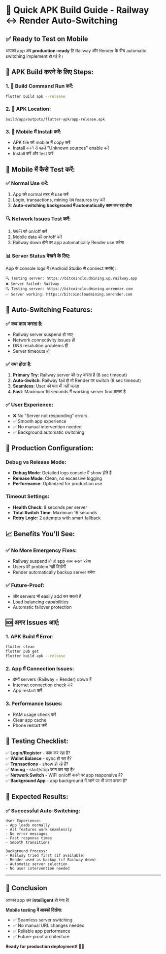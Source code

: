 # 🚀 Quick APK Build Guide - Railway ↔ Render Auto-Switching

## ✅ Ready to Test on Mobile

आपका app अब **production-ready** है! Railway और Render के बीच automatic switching implement हो गई है।

## 📱 APK Build करने के लिए Steps:

### 1. 🔧 Build Command Run करें:
```bash
flutter build apk --release
```

### 2. 📁 APK Location:
```
build/app/outputs/flutter-apk/app-release.apk
```

### 3. 📲 Mobile में Install करें:
- APK file को mobile में copy करें
- Install करने से पहले "Unknown sources" enable करें
- Install करें और test करें

## 🧪 Mobile में कैसे Test करें:

### ✅ Normal Use करें:
1. App को normal तरह से use करें
2. Login, transactions, mining सब features try करें
3. **Auto-switching background में automatically काम कर रहा होगा**

### 🔍 Network Issues Test करें:
1. WiFi को on/off करें
2. Mobile data को on/off करें
3. Railway down होने पर app automatically Render use करेगा

### 📊 Server Status देखने के लिए:
App के console logs में (Android Studio से connect करके):
```
🔍 Testing server: https://bitcoincloudmining.up.railway.app
❌ Server failed: Railway
🔍 Testing server: https://bitcoincloudmining.onrender.com  
✅ Server working: https://bitcoincloudmining.onrender.com
```

## 🚀 Auto-Switching Features:

### ✅ कब काम करता है:
- Railway server suspend हो जाए
- Network connectivity issues हों
- DNS resolution problems हों
- Server timeouts हों

### ✅ क्या होता है:
1. **Primary Try**: Railway server को try करता है (8 sec timeout)
2. **Auto-Switch**: Railway fail हो तो Render पर switch (8 sec timeout)  
3. **Seamless**: User को पता भी नहीं चलता
4. **Fast**: Maximum 16 seconds में working server find करता है

### ✅ User Experience:
- ❌ No "Server not responding" errors
- ✅ Smooth app experience
- ✅ No manual intervention needed
- ✅ Background automatic switching

## 🔧 Production Configuration:

### Debug vs Release Mode:
- **Debug Mode**: Detailed logs console में show होते हैं
- **Release Mode**: Clean, no excessive logging
- **Performance**: Optimized for production use

### Timeout Settings:
- **Health Check**: 8 seconds per server
- **Total Switch Time**: Maximum 16 seconds
- **Retry Logic**: 2 attempts with smart fallback

## 📈 Benefits You'll See:

### ✅ No More Emergency Fixes:
- Railway suspend हो तो app काम करता रहेगा
- Users को problem नहीं दिखेगी
- Render automatically backup server बनेगा

### ✅ Future-Proof:
- और servers भी easily add कर सकते हैं
- Load balancing capabilities
- Automatic failover protection

## 🆘 अगर Issues आएं:

### 1. APK Build में Error:
```bash
flutter clean
flutter pub get
flutter build apk --release
```

### 2. App में Connection Issues:
- दोनों servers (Railway + Render) down हैं
- Internet connection check करें
- App restart करें

### 3. Performance Issues:
- RAM usage check करें
- Clear app cache
- Phone restart करें

## 🎯 Testing Checklist:

✅ **Login/Register** - काम कर रहा है?  
✅ **Wallet Balance** - sync हो रहा है?  
✅ **Transactions** - show हो रहे हैं?  
✅ **Mining** - start/stop काम कर रहा है?  
✅ **Network Switch** - WiFi on/off करने पर app responsive है?  
✅ **Background App** - app background में जाने पर भी काम करता है?

## 🌟 Expected Results:

### ✅ Successful Auto-Switching:
```
User Experience: 
- App loads normally
- All features work seamlessly  
- No error messages
- Fast response times
- Smooth transitions

Background Process:
- Railway tried first (if available)
- Render used as backup (if Railway down)
- Automatic server selection
- No user intervention needed
```

---

## 🎉 Conclusion

आपका app अब **intelligent** हो गया है! 

**Mobile testing में आपको दिखेगा:**
- ✅ Seamless server switching
- ✅ No manual URL changes needed
- ✅ Reliable app performance
- ✅ Future-proof architecture

**Ready for production deployment! 🚀📱**